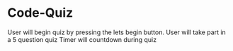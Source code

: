 # Code-Quiz
User will begin quiz by pressing the lets begin button.
User will take part in a 5 question quiz
Timer will countdown during quiz